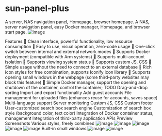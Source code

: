 # sun-panel-plus
A server, NAS navigation panel, Homepage, browser homepage.
A NAS, server navigation panel, easy Docker manager, Homepage, and browser start page.
![image](https://github.com/user-attachments/assets/74f787ab-4dda-474f-aec8-ba28e731795f)

Features
🍉 Clean interface, powerful functionality, low resource consumption
🍊 Easy to use, visual operation, zero-code usage
🍠 One-click switch between internal and external network modes
🍵 Supports Docker deployment (compatible with Arm systems)
🎪 Supports multi-account isolation
🎏 Supports viewing system status
🫙 Supports custom JS, CSS
🍻 Simple usage without the need to connect to an external database
🍾 Rich icon styles for free combination, supports Iconify icon library
🚁 Supports opening small windows in the webpage (some third-party websites may block this feature)
🐳 Simple Docker manager, support the opening and shutdown of the container, control the container;
TODO
 Drag-and-drop sorting
 Import and export functionality
 Add guest accounts
 File management for uploaded files (enhances reuse for accounts, saves space)
 Multi-language support
 Server monitoring
 Custom JS, CSS
 Custom footer
 User-customized search box search engine
 Customization of search box style (background color, text color)
 Integration of Docker container status, management
 Integration of third-party application APIs
Preview Screenshots
Various styles, freely combined
![image](https://github.com/user-attachments/assets/a9534c9d-28c7-460c-b562-f177146afda7)
![image](https://github.com/user-attachments/assets/223ca052-8c32-4a09-b328-82118a32b59a)
![image](https://github.com/user-attachments/assets/7cc289d5-15e0-4fc9-9777-c2d9f7e81dd8)
![image](https://github.com/user-attachments/assets/3c962419-7f79-4190-8f0f-073e54e919da)
![image](https://github.com/user-attachments/assets/b759abd9-2229-4bf2-831d-72fb0ef37349)
Built-in small windows
![image](https://github.com/user-attachments/assets/3f79c1e8-612a-4e1b-b2a8-8e9d0041cceb)
![image](https://github.com/user-attachments/assets/e45dc625-463a-4828-8a3e-9fc0cced09b3)

